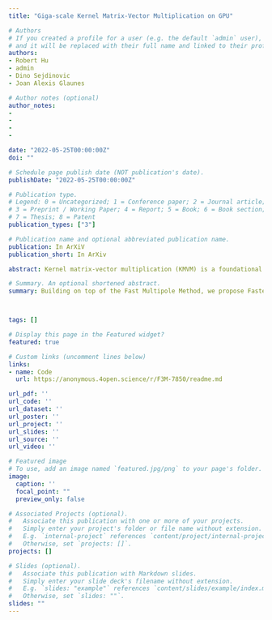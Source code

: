 ```yaml
---
title: "Giga-scale Kernel Matrix-Vector Multiplication on GPU"

# Authors
# If you created a profile for a user (e.g. the default `admin` user), write the username (folder name) here 
# and it will be replaced with their full name and linked to their profile.
authors:
- Robert Hu
- admin
- Dino Sejdinovic
- Joan Alexis Glaunes

# Author notes (optional)
author_notes:
- 
- 
- 
- 

date: "2022-05-25T00:00:00Z"
doi: ""

# Schedule page publish date (NOT publication's date).
publishDate: "2022-05-25T00:00:00Z"

# Publication type.
# Legend: 0 = Uncategorized; 1 = Conference paper; 2 = Journal article;
# 3 = Preprint / Working Paper; 4 = Report; 5 = Book; 6 = Book section;
# 7 = Thesis; 8 = Patent
publication_types: ["3"]

# Publication name and optional abbreviated publication name.
publication: In ArXiV
publication_short: In ArXiv

abstract: Kernel matrix-vector multiplication (KMVM) is a foundational operation in machine learning and scientific computing. However, as KMVM tends to scale quadratically in both memory and time, applications are often limited by these computational constraints. In this paper, we propose a novel approximation procedure coined \textit{Faster-Fast and Free Memory Method} (F3M) to address these scaling issues of KMVM for tall~($10^8\sim 10^9$) and skinny~($D\leq7$) data. Extensive experiments demonstrate that F3M has empirical \emph{linear time and memory} complexity with a relative error of order $10^{-3}$ and can compute a full KMVM for a billion points \emph{in under a minute} on a high-end GPU, leading to a significant speed-up in comparison to existing CPU methods. We demonstrate the utility of our procedure by applying it as a drop-in for the state-of-the-art GPU-based linear solver FALKON, \emph{improving speed 1.5-5.5 times} at the cost of $<1\%$ drop in accuracy. We further demonstrate competitive results on \emph{Gaussian Process regression} coupled with significant speedups on a variety of real-world datasets.

# Summary. An optional shortened abstract.
summary: Building on top of the Fast Multipole Method, we propose Faster-Fast and Free Memory Method (F3M) to run Kernel Matrix vector-Multiplication on tall (n~10^9) and skinny (D~7) data using a single GPU.



tags: []

# Display this page in the Featured widget?
featured: true

# Custom links (uncomment lines below)
links:
- name: Code
  url: https://anonymous.4open.science/r/F3M-7850/readme.md

url_pdf: ''
url_code: ''
url_dataset: ''
url_poster: ''
url_project: ''
url_slides: ''
url_source: ''
url_video: ''

# Featured image
# To use, add an image named `featured.jpg/png` to your page's folder. 
image:
  caption: ''
  focal_point: ""
  preview_only: false

# Associated Projects (optional).
#   Associate this publication with one or more of your projects.
#   Simply enter your project's folder or file name without extension.
#   E.g. `internal-project` references `content/project/internal-project/index.md`.
#   Otherwise, set `projects: []`.
projects: []

# Slides (optional).
#   Associate this publication with Markdown slides.
#   Simply enter your slide deck's filename without extension.
#   E.g. `slides: "example"` references `content/slides/example/index.md`.
#   Otherwise, set `slides: ""`.
slides: ""
---
```

<!-- 
{{% callout note %}}
Click the *Cite* button above to demo the feature to enable visitors to import publication metadata into their reference management software.
{{% /callout %}}

{{% callout note %}}
Create your slides in Markdown - click the *Slides* button to check out the example.
{{% /callout %}} -->
<!-- 
Supplementary notes can be added here, including [code, math, and images](https://wowchemy.com/docs/writing-markdown-latex/). -->
